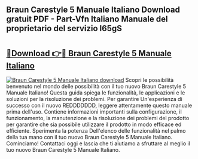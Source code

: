 ## Braun Carestyle 5 Manuale Italiano Download gratuit PDF - Part-Vfn Italiano Manuale del proprietario del servizio l65gS

# <h2><a href="http://dfa4cn8.blite.top/?on=Braun+Carestyle+5+Manuale+Italiano">🔗Download 👉🔴 Braun Carestyle 5 Manuale Italiano</a></h2>

[![Braun Carestyle 5 Manuale Italiano download](https://i.imgur.com/lujVjoI.png)](http://dfa4cn8.blite.top/?on=Braun+Carestyle+5+Manuale+Italiano)
Scopri le possibilità benvenuto nel mondo delle possibilità con il tuo nuovo Braun Carestyle 5 Manuale Italiano! Questa guida spiega le funzionalità, le applicazioni e le soluzioni per la risoluzione dei problemi. Per garantire Un'esperienza di successo con il nuovo REDDDDDDD, leggere attentamente questo manuale prima dell'uso. Contiene informazioni importanti sulla configurazione, il funzionamento, la manutenzione e la risoluzione dei problemi del prodotto per garantire che sia possibile utilizzare il prodotto in modo efficace ed efficiente. Sperimenta la potenza Dell'elenco delle funzionalità nel palmo della tua mano con il tuo nuovo Braun Carestyle 5 Manuale Italiano. Cominciamo! Contattaci oggi e lascia che ti aiutiamo a sfruttare al meglio il tuo nuovo Braun Carestyle 5 Manuale Italiano.
